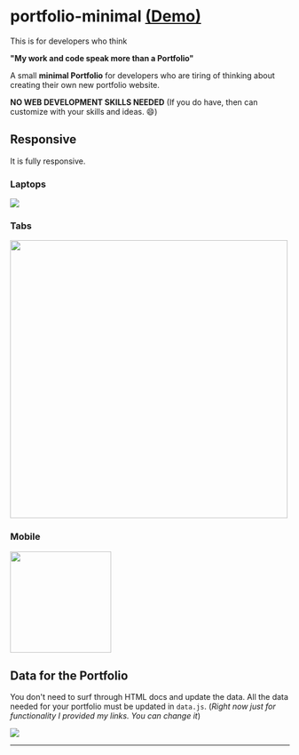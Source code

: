 # portfolio-minimal [(Demo)]()
This is for developers who think

**"My work and code speak more than a Portfolio"**


A small **minimal Portfolio** for developers who are tiring of thinking about creating their own new portfolio website.

**NO WEB DEVELOPMENT SKILLS NEEDED** (If you do have, then can customize with your skills and ideas. :smile:)

## Responsive
It is fully responsive.

### Laptops
<img src="./README_DOCS/Lg.JPG"/>

### Tabs
<img src="./README_DOCS/md.JPG" width="500px">

### Mobile
<img src="./README_DOCS/sm.JPG" 
  width="182px" >

## Data for the Portfolio
You don't need to surf through HTML docs and update the data. All the data needed for your portfolio must be updated in `data.js`. (_Right now just for functionality I provided my links. You can change it_)

<img src="./README_DOCS/Data.JPG">

---
